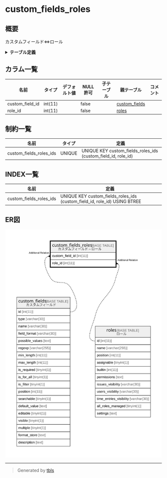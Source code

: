 # custom_fields_roles

## 概要

カスタムフィールド⇔ロール

<details>
<summary><strong>テーブル定義</strong></summary>

```sql
CREATE TABLE `custom_fields_roles` (
  `custom_field_id` int(11) NOT NULL,
  `role_id` int(11) NOT NULL,
  UNIQUE KEY `custom_fields_roles_ids` (`custom_field_id`,`role_id`)
) ENGINE=InnoDB DEFAULT CHARSET=utf8
```

</details>

## カラム一覧

| 名前              | タイプ     | デフォルト値       | NULL許可   | 子テーブル      | 親テーブル                             | コメント     |
| --------------- | ------- | ------------ | -------- | ---------- | --------------------------------- | -------- |
| custom_field_id | int(11) |              | false    |            | [custom_fields](custom_fields.md) |          |
| role_id         | int(11) |              | false    |            | [roles](roles.md)                 |          |

## 制約一覧

| 名前                      | タイプ    | 定義                                                            |
| ----------------------- | ------ | ------------------------------------------------------------- |
| custom_fields_roles_ids | UNIQUE | UNIQUE KEY custom_fields_roles_ids (custom_field_id, role_id) |

## INDEX一覧

| 名前                      | 定義                                                                        |
| ----------------------- | ------------------------------------------------------------------------- |
| custom_fields_roles_ids | UNIQUE KEY custom_fields_roles_ids (custom_field_id, role_id) USING BTREE |

## ER図

![er](custom_fields_roles.svg)

---

> Generated by [tbls](https://github.com/k1LoW/tbls)
